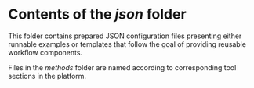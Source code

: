 # Contents of the _json_ folder

This folder contains prepared JSON configuration files presenting either runnable examples or templates that follow the goal of providing reusable workflow components.

Files in the _methods_ folder are named according to corresponding tool sections in the platform.

